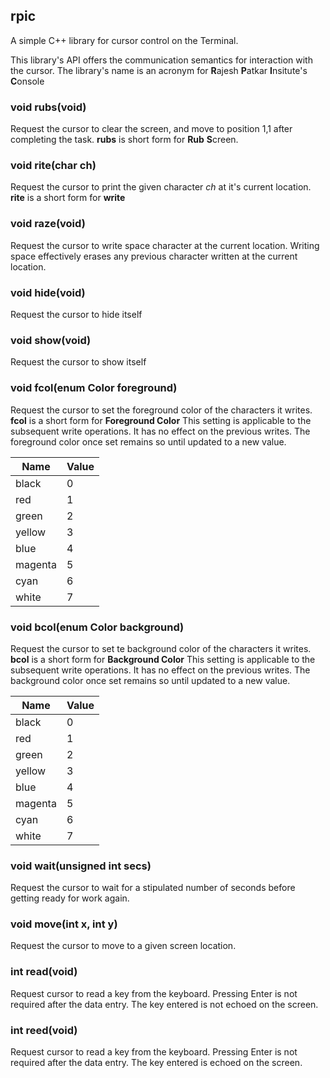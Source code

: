 ## rpic

A simple C++ library for cursor control on the Terminal.

  This library's API offers the communication semantics for interaction with the cursor. The library's name is an acronym for
  **R**ajesh **P**atkar **I**nsitute's **C**onsole

### void rubs(void)

  Request the cursor to clear the screen, and move to position 1,1 after completing the task.
  **rubs** is short form for **Rub** **S**creen.

### void rite(char ch)

  Request the cursor to print the given character *ch* at it's current location.
  **rite** is a short form for **write**

### void raze(void)

   Request the cursor to write space character at the current location.
   Writing space effectively erases any previous character written at the current location.

### void hide(void)

   Request the cursor to hide itself

### void show(void)

  Request the cursor to show itself

### void fcol(enum Color foreground)

  Request the cursor to set the foreground color of the characters it writes.
  **fcol** is a short form for **Foreground Color**
  This setting is applicable to the subsequent write operations. It has no effect on the previous writes.
  The foreground color once set remains so until updated to a new value.

  | Name | Value |
  |---|---|
  | black | 0 |
  | red | 1 |
  | green | 2 |
  | yellow | 3 |
  | blue | 4 |
  | magenta | 5 |
  | cyan | 6 |
  | white | 7 |

### void bcol(enum Color background)

   Request the cursor to set te background color of the characters it writes.
   **bcol** is a short form for **Background Color**
   This setting is applicable to the subsequent write operations. It has no effect on the previous writes.
   The background color once set remains so until updated to a new value.

  |Name    |Value  |
  |--------|-------|
  | black | 0 |
  | red     | 1      |
  | green   | 2      |
  | yellow  | 3      |
  | blue    | 4      |
  | magenta | 5      |
  | cyan    | 6      |
  | white   | 7      |

### void wait(unsigned int secs)

   Request the cursor to wait for a stipulated number of seconds before getting ready for work again.

### void move(int x, int y)

   Request the cursor to move to a given screen location.

### int read(void)

   Request cursor to read a key from the keyboard.
   Pressing Enter is not required after the data entry.
   The key entered is not echoed on the screen.

### int reed(void)

   Request cursor to read a key from the keyboard.
   Pressing Enter is not required after the data entry.
   The key entered is echoed on the screen.
